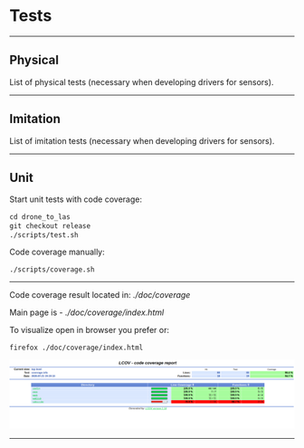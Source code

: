 # Tests

---

## Physical

List of physical tests (necessary when developing drivers for sensors).

---

## Imitation

List of imitation tests (necessary when developing drivers for sensors).

---

## Unit

Start unit tests with code coverage:<br/>

```
cd drone_to_las
git checkout release
./scripts/test.sh
```

Code coverage manually:
```
./scripts/coverage.sh
```
---

Code coverage result located in: *./doc/coverage*

Main page is - *./doc/coverage/index.html*

To visualize open in browser you prefer or:
```
firefox ./doc/coverage/index.html
```
![coverage](../doc/img/coverage.png)

---
